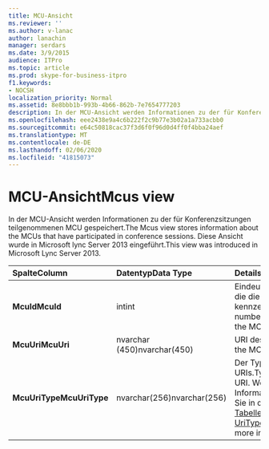 ```yaml
---
title: MCU-Ansicht
ms.reviewer: ''
ms.author: v-lanac
author: lanachin
manager: serdars
ms.date: 3/9/2015
audience: ITPro
ms.topic: article
ms.prod: skype-for-business-itpro
f1.keywords:
- NOCSH
localization_priority: Normal
ms.assetid: 8e8bbb1b-993b-4b66-862b-7e7654777203
description: In der MCU-Ansicht werden Informationen zu der für Konferenzsitzungen teilgenommenen MCU gespeichert. Diese Ansicht wurde in Microsoft lync Server 2013 eingeführt.
ms.openlocfilehash: eee2438e9a4c6b222f2c9b77e3b02a1a733acbb0
ms.sourcegitcommit: e64c50818cac37f3d6f0f96d0d4ff0f4bba24aef
ms.translationtype: MT
ms.contentlocale: de-DE
ms.lasthandoff: 02/06/2020
ms.locfileid: "41815073"
---
```

# <a name="mcus-view"></a><span data-ttu-id="35089-104">MCU-Ansicht</span><span class="sxs-lookup"><span data-stu-id="35089-104">Mcus view</span></span>
 
<span data-ttu-id="35089-105">In der MCU-Ansicht werden Informationen zu der für Konferenzsitzungen teilgenommenen MCU gespeichert.</span><span class="sxs-lookup"><span data-stu-id="35089-105">The Mcus view stores information about the MCUs that have participated in conference sessions.</span></span> <span data-ttu-id="35089-106">Diese Ansicht wurde in Microsoft lync Server 2013 eingeführt.</span><span class="sxs-lookup"><span data-stu-id="35089-106">This view was introduced in Microsoft Lync Server 2013.</span></span>
  
|<span data-ttu-id="35089-107">**Spalte**</span><span class="sxs-lookup"><span data-stu-id="35089-107">**Column**</span></span>|<span data-ttu-id="35089-108">**Datentyp**</span><span class="sxs-lookup"><span data-stu-id="35089-108">**Data Type**</span></span>|<span data-ttu-id="35089-109">**Details**</span><span class="sxs-lookup"><span data-stu-id="35089-109">**Details**</span></span>|
|:-----|:-----|:-----|
|<span data-ttu-id="35089-110">**McuId**</span><span class="sxs-lookup"><span data-stu-id="35089-110">**McuId**</span></span> <br/> |<span data-ttu-id="35089-111">int</span><span class="sxs-lookup"><span data-stu-id="35089-111">int</span></span>  <br/> |<span data-ttu-id="35089-112">Eindeutige Nummer, die die MCU kennzeichnet.</span><span class="sxs-lookup"><span data-stu-id="35089-112">Unique number identifying the MCU.</span></span>  <br/> |
|<span data-ttu-id="35089-113">**McuUri**</span><span class="sxs-lookup"><span data-stu-id="35089-113">**McuUri**</span></span> <br/> |<span data-ttu-id="35089-114">nvarchar (450)</span><span class="sxs-lookup"><span data-stu-id="35089-114">nvarchar(450)</span></span>  <br/> |<span data-ttu-id="35089-115">URI des MCU.</span><span class="sxs-lookup"><span data-stu-id="35089-115">URI of the MCU.</span></span>  <br/> |
|<span data-ttu-id="35089-116">**McuUriType**</span><span class="sxs-lookup"><span data-stu-id="35089-116">**McuUriType**</span></span> <br/> |<span data-ttu-id="35089-117">nvarchar(256)</span><span class="sxs-lookup"><span data-stu-id="35089-117">nvarchar(256)</span></span>  <br/> |<span data-ttu-id="35089-118">Der Typ des MCU-URIs.</span><span class="sxs-lookup"><span data-stu-id="35089-118">Type of MCU URI.</span></span> <span data-ttu-id="35089-119">Weitere Informationen finden Sie in der [UriTypes-Tabelle](uritypes.md) .</span><span class="sxs-lookup"><span data-stu-id="35089-119">See the [UriTypes table](uritypes.md) for more information.</span></span> <br/> |
   

